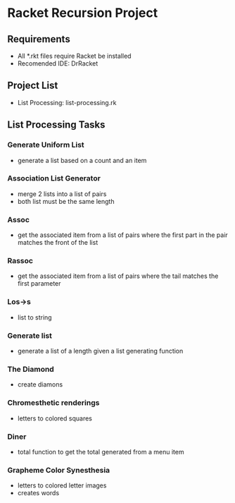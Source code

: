 # Racket Recursion Project

## Requirements
- All *.rkt files require Racket be installed
- Recomended IDE: DrRacket

## Project List
- List Processing: list-processing.rk

## List Processing Tasks

### Generate Uniform List
- generate a list based on a count and an item

### Association List Generator
- merge 2 lists into a list of pairs
- both list must be the same length

### Assoc
- get the associated item from a list of pairs where the first part in the pair matches the front of the list

### Rassoc
- get the associated item from a list of pairs where the tail matches the first parameter

### Los->s
- list to string

### Generate list
- generate a list of a length given a list generating function

### The Diamond
- create diamons

### Chromesthetic renderings
- letters to colored squares

### Diner
- total function to get the total generated from a menu item

### Grapheme Color Synesthesia
- letters to colored letter images
- creates words
